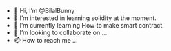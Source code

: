 - 👋 Hi, I’m @BilalBunny
- 👀 I’m interested in learning solidity at the moment. 
- 🌱 I’m currently learning How to make smart contract.
- 💞️ I’m looking to collaborate on ...
- 📫 How to reach me ...

<!---
BilalBunny/BilalBunny is a ✨ special ✨ repository because its `README.md` (this file) appears on your GitHub profile.
You can click the Preview link to take a look at your changes.
--->
